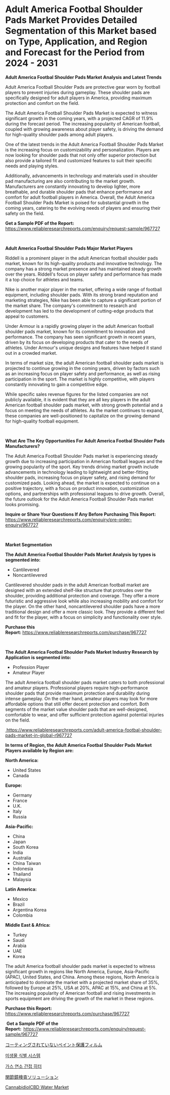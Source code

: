 <p><h1>Adult America Footbal Shoulder Pads Market Provides Detailed Segmentation of this Market based on Type, Application, and Region and Forecast for the Period from 2024 - 2031</h1></p><p><strong>Adult America Footbal Shoulder Pads Market Analysis and Latest Trends</strong></p>
<p><p>Adult America Football Shoulder Pads are protective gear worn by football players to prevent injuries during gameplay. These shoulder pads are specifically designed for adult players in America, providing maximum protection and comfort on the field.</p><p>The Adult America Football Shoulder Pads Market is expected to witness significant growth in the coming years, with a projected CAGR of 11.9% during the forecast period. The increasing popularity of American football, coupled with growing awareness about player safety, is driving the demand for high-quality shoulder pads among adult players.</p><p>One of the latest trends in the Adult America Football Shoulder Pads Market is the increasing focus on customizability and personalization. Players are now looking for shoulder pads that not only offer superior protection but also provide a tailored fit and customized features to suit their specific needs and playing styles.</p><p>Additionally, advancements in technology and materials used in shoulder pad manufacturing are also contributing to the market growth. Manufacturers are constantly innovating to develop lighter, more breathable, and durable shoulder pads that enhance performance and comfort for adult football players in America. Overall, the Adult America Football Shoulder Pads Market is poised for substantial growth in the coming years, catering to the evolving needs of players and ensuring their safety on the field.</p></p>
<p><strong>Get a Sample PDF of the Report:&nbsp;</strong> <a href="https://www.reliableresearchreports.com/enquiry/request-sample/967727">https://www.reliableresearchreports.com/enquiry/request-sample/967727</a></p>
<p>&nbsp;</p>
<p><strong>Adult America Footbal Shoulder Pads Major Market Players</strong></p>
<p><p>Riddell is a prominent player in the adult American football shoulder pads market, known for its high-quality products and innovative technology. The company has a strong market presence and has maintained steady growth over the years. Riddell's focus on player safety and performance has made it a top choice for athletes and teams.</p><p>Nike is another major player in the market, offering a wide range of football equipment, including shoulder pads. With its strong brand reputation and marketing strategies, Nike has been able to capture a significant portion of the market share. The company's commitment to research and development has led to the development of cutting-edge products that appeal to customers.</p><p>Under Armour is a rapidly growing player in the adult American football shoulder pads market, known for its commitment to innovation and performance. The company has seen significant growth in recent years, driven by its focus on developing products that cater to the needs of athletes. Under Armour's unique designs and features have helped it stand out in a crowded market.</p><p>In terms of market size, the adult American football shoulder pads market is projected to continue growing in the coming years, driven by factors such as an increasing focus on player safety and performance, as well as rising participation in the sport. The market is highly competitive, with players constantly innovating to gain a competitive edge.</p><p>While specific sales revenue figures for the listed companies are not publicly available, it is evident that they are all key players in the adult American football shoulder pads market, with strong growth potential and a focus on meeting the needs of athletes. As the market continues to expand, these companies are well-positioned to capitalize on the growing demand for high-quality football equipment.</p></p>
<p>&nbsp;</p>
<p><strong>What Are The Key Opportunities For Adult America Footbal Shoulder Pads Manufacturers?</strong></p>
<p><p>The Adult America Football Shoulder Pads market is experiencing steady growth due to increasing participation in American football leagues and the growing popularity of the sport. Key trends driving market growth include advancements in technology leading to lightweight and better-fitting shoulder pads, increasing focus on player safety, and rising demand for customized pads. Looking ahead, the market is expected to continue on a positive trajectory, with a focus on product innovation, customization options, and partnerships with professional leagues to drive growth. Overall, the future outlook for the Adult America Football Shoulder Pads market looks promising.</p></p>
<p><strong>Inquire or Share Your Questions If Any Before Purchasing This Report:</strong> <a href="https://www.reliableresearchreports.com/enquiry/pre-order-enquiry/967727">https://www.reliableresearchreports.com/enquiry/pre-order-enquiry/967727</a></p>
<p>&nbsp;</p>
<p><strong>Market Segmentation</strong></p>
<p><strong>The Adult America Footbal Shoulder Pads Market Analysis by types is segmented into:</strong></p>
<p><ul><li>Cantilevered</li><li>Noncantilevered</li></ul></p>
<p><p>Cantilevered shoulder pads in the adult American football market are designed with an extended shelf-like structure that protrudes over the shoulder, providing additional protection and coverage. They offer a more futuristic and aggressive look while also increasing mobility and comfort for the player. On the other hand, noncantilevered shoulder pads have a more traditional design and offer a more classic look. They provide a different feel and fit for the player, with a focus on simplicity and functionality over style.</p></p>
<p><strong>Purchase this Report:&nbsp;</strong><a href="https://www.reliableresearchreports.com/purchase/967727">https://www.reliableresearchreports.com/purchase/967727</a></p>
<p>&nbsp;</p>
<p><strong>The Adult America Footbal Shoulder Pads Market Industry Research by Application is segmented into:</strong></p>
<p><ul><li>Profession Player</li><li>Amateur Player</li></ul></p>
<p><p>The adult America football shoulder pads market caters to both professional and amateur players. Professional players require high-performance shoulder pads that provide maximum protection and durability during intense gameplay. On the other hand, amateur players may look for more affordable options that still offer decent protection and comfort. Both segments of the market value shoulder pads that are well-designed, comfortable to wear, and offer sufficient protection against potential injuries on the field.</p></p>
<p><a href="https://www.reliableresearchreports.com/adult-america-footbal-shoulder-pads-market-in-global-r967727">&nbsp;https://www.reliableresearchreports.com/adult-america-footbal-shoulder-pads-market-in-global-r967727</a></p>
<p><strong>In terms of Region, the Adult America Footbal Shoulder Pads Market Players available by Region are:</strong></p>
<p>
    <p> <strong> North America: </strong>
        <ul>
            <li>United States</li>
            <li>Canada</li>
        </ul>
        </p> 
    <p> <strong> Europe: </strong>
        <ul>
            <li>Germany</li>
            <li>France</li>
            <li>U.K.</li>
            <li>Italy</li>
            <li>Russia</li>
        </ul>
        </p> 
    <p> <strong> Asia-Pacific: </strong>
        <ul>
            <li>China</li>
            <li>Japan</li>
            <li>South Korea</li>
            <li>India</li>
            <li>Australia</li>
            <li>China Taiwan</li>
            <li>Indonesia</li>
            <li>Thailand</li>
            <li>Malaysia</li>
        </ul>
        </p> 
    <p> <strong> Latin America: </strong>
        <ul>
            <li>Mexico</li>
            <li>Brazil</li>
            <li>Argentina Korea</li>
            <li>Colombia</li>
        </ul>
        </p> 
    <p> <strong> Middle East & Africa: </strong>
        <ul>
            <li>Turkey</li>
            <li>Saudi</li>
            <li>Arabia</li>
            <li>UAE</li>
            <li>Korea</li>
        </ul>
    </p>
    </p>
<p><p>The adult America football shoulder pads market is expected to witness significant growth in regions like North America, Europe, Asia-Pacific (APAC), United States, and China. Among these regions, North America is anticipated to dominate the market with a projected market share of 35%, followed by Europe at 25%, USA at 20%, APAC at 15%, and China at 5%. The increasing popularity of American football and rising investments in sports equipment are driving the growth of the market in these regions.</p></p>
<p><strong>Purchase this Report: </strong><a href="https://www.reliableresearchreports.com/purchase/967727">https://www.reliableresearchreports.com/purchase/967727</a></p>
<p>&nbsp;<strong>Get a Sample PDF of the Report:&nbsp;&nbsp;</strong><a href="https://www.reliableresearchreports.com/enquiry/request-sample/967727">https://www.reliableresearchreports.com/enquiry/request-sample/967727</a></p>
<p><strong></strong></p>
<p><p><a href="https://medium.com/@rexkhler2023/%E3%82%B0%E3%83%AD%E3%83%BC%E3%83%90%E3%83%AB%E3%81%AA%E7%84%A1%E5%A1%97%E8%A3%85%E3%83%9A%E3%82%A4%E3%83%B3%E3%83%88%E4%BF%9D%E8%AD%B7%E3%83%95%E3%82%A3%E3%83%AB%E3%83%A0%E7%94%A3%E6%A5%AD-%E7%A8%AE%E9%A1%9E-%E5%BF%9C%E7%94%A8-%E5%B8%82%E5%A0%B4%E3%83%97%E3%83%AC%E3%83%BC%E3%83%A4%E3%83%BC-%E5%9C%B0%E5%9F%9F%E5%88%A5%E6%88%90%E9%95%B7%E5%88%86%E6%9E%90-%E3%81%9D%E3%81%97%E3%81%A6%E5%B0%86%E6%9D%A5%E3%81%AE%E3%82%B7%E3%83%8A%E3%83%AA%E3%82%AA-2024%E5%B9%B4-2031%E5%B9%B4-bc1b4aa215a2">コーティングされていないペイント保護フィルム</a></p><p><a href="https://github.com/AlexanderElliott1993/Market-Research-Report-List-1/blob/main/6965814126036.md">미생물 식별 시스템</a></p><p><a href="https://medium.com/@sydneyhaley871/%EA%B0%80%EC%8A%A4-%EA%B0%80%EC%8A%A4-%EA%B0%84%EC%A0%91-%EA%B0%80%EC%97%B4%EA%B8%B0-%EC%8B%9C%EC%9E%A5-%EB%8F%99%ED%96%A5-%EB%B0%8F-%EB%B6%84%EC%84%9D-%EB%AF%B8%EB%9E%98-%EC%84%B1%EC%9E%A5%EC%9D%84-%EC%9C%84%ED%95%9C-%EA%B8%B0%ED%9A%8C-%EB%B0%8F-%EB%8F%84%EC%A0%84-2024-2031-1e3f032abe8e">가스 연소 간접 히터</a></p><p><a href="https://github.com/cbigkbh02719/Market-Research-Report-List-2/blob/main/9720887118601.md">関節鏡検査ソリューション</a></p><p><a href="https://github.com/sardarp081/Market-Research-Report-List-1/blob/main/cannabidiolcbd-water-market.md">CannabidiolCBD Water Market</a></p></p>